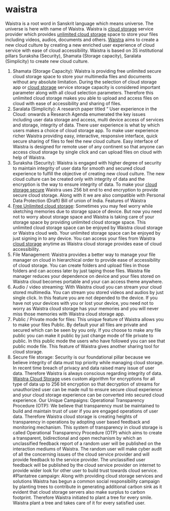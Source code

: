 # waistra
Waistra is a root word in Sanskrit language which means universe. The universe is here with name of Waistra. Waistra is [cloud storage](https://www.waistra.com) service provider which provides [unlimited cloud storage](https://play.google.com/store/apps/details?id=com.waistra) space to store your files including videos, audios, documents and others. [Waistra](https://play.google.com/store/apps/details?id=com.waistra) aims to create a new cloud culture by creating a new enriched user experience of cloud service with ease of cloud accessibility. Waistra is based on 3S institutional pillars Suraksha (Security), Shamata (Storage capacity), Saralata (Simplicity) to create new cloud culture. 
1.	Shamata (Storage Capacity): Waistra is providing free unlimited secure cloud storage space to store your multimedia files and documents without any absolute limitation. During the selection of cloud storage app or [cloud storage](https://waistra.com) service storage capacity is considered important parameter along with all cloud selection parameters. Therefore this unlimited cloud storage makes you able to upload and access files on cloud with ease of accessibility and sharing of files.
2.	Saralata (Simplicity): A research paper titled “ User experience in the Cloud: onwards a Research Agenda enumerated the key issues including user data storage and access, multi device access of services and storage, integrity of data. There user experience is what by which users makes a choice of cloud storage app. To make user experience richer Waistra providing easy, interactive, responsive interface, quick secure sharing of files to feel the new cloud culture. Easy interface of Waistra is designed for remote user of any continent so that anyone can access cloud storage by single click and can upload files on cloud with help of Waistra. 
3.	 Suraksha (Security): Waistra is engaged with higher degree of security to maintain integrity of user data for smooth and secured cloud experience to fulfill the objective of creating new cloud culture. The new cloud culture can be created only with integrity of data and the encryption is the way to ensure integrity of data. To make your [cloud storage secure](https://waistra.com) Waistra uses 256 bit end to end encryption to provide secure cloud storage. Along with it we are also compatible with Personal Data Protection (Draft) Bill of union of India.
Features of Waistra
1.	[Free Unlimited cloud storage](https://waistra.com): Sometimes you may feel worry while sketching memories due to storage space of device. But now you need not to worry about storage space and Waistra is taking care of your storage space by providing unlimited cloud storage space. This unlimited cloud storage space can be enjoyed by Waistra cloud storage or Waistra cloud web. Your unlimited storage space can be enjoyed by just signing in to any device. You can access your files from Waistra [cloud storage](https://play.google.com/store/apps/details?id=com.waistra) anytime as Waistra cloud storage provides ease of cloud accessibility.  
2.	File Management: Waistra provides a better way to manage your file manager on cloud in hierarchical order to provide ease of accessibility of cloud storage. You can create folders and upload files in those folders and can access later by just taping those files. Waistra file manager reduces your dependence on device and your files stored on Waistra cloud becomes portable and your can access theme anywhere. 
3.	Audio / video streaming: With Waistra cloud you can stream your cloud stored multimedia. You can stream you stored videos and audios by just single click. In this feature you are not depended to the device. If you have not your devices with you or lost your device, you need not to worry as Waistra cloud storage has your memories and you will never miss those memories with Waistra cloud storage app.
4.	Public / Private mode for files: This unique feature of Waistra allows you to make your files Public. By default your all files are private and secured which can be seen by you only. If you choose to make any file public you can make it public by just change mode of file private to public. In this public mode the users who have followed you can see that public mode file. This feature of Waistra gives another sharing tool for cloud storage. 
5.	Secure file storage: Security is our foundational pillar because we believe integrity of data must top priority while managing cloud storage. In recent time breach of privacy and data raised many issue of user data. Therefore Waistra is always conscious regarding integrity of data. [Waistra Cloud Storage](https://play.google.com/store/apps/details?id=com.waistra) uses custom algorithm for encryptions for all type of data up to 256 bit encryption so that decryption of streams for unauthorized user can be made null to ensure secure cloud experience and your cloud storage experience can be converted into secured cloud experience. 
Our Unique Campaigns: 
Operational Transparency Procedure (OTP): We believe that transparency must be maintained to build and maintain trust of user if you are engaged operations of user data. Therefore Waistra cloud storage is creating heights of transparency in operations by adopting user based feedback and monitoring mechanism. This system of transparency in cloud storage is called Operational Transparency Procedure (OTP) which aims to create a transparent, bidirectional and open mechanism by which an unclassified feedback report of a random user will be published on the interaction mediums of Waistra. The random user will make cyber audit of all the concerning issues of the cloud service provider and will provide feedback to the service provider. The unclassified user feedback will be published by the cloud service provider on internet to provide wider look for other user to build trust towards cloud service.
#Plantatree campaign:  Along with providing cloud storage services and solutions Waistra has begun a common social responsibility campaign by planting trees to contribute in generating additional carbon sink as it evident that cloud storage servers also make surplus to carbon footprint. Therefore Waistra initiated to plant a tree for every smile. Waistra plant a tree and takes care of it for every satisfied user. 
